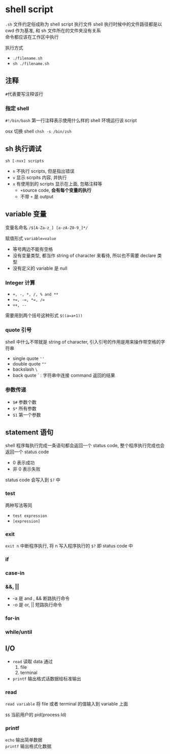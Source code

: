 # shell script

`.sh` 文件约定俗成称为 shell script 执行文件
shell 执行时候中的文件路径都是以 cwd 作为基准, 和 sh 文件所在的文件夹没有关系  
命令都应该在工作区中执行  

执行方式

- `./filename.sh`
- `sh ./filename.sh`

## 注释

`#`代表要写注释该行

### 指定 shell

`#!/bin/bash` 第一行注释表示使用什么样的 shell 环境运行该 script

osx 切换 shell `chsh -s /bin/zsh`

## sh 执行调试

`sh [-nvx] scripts`

- `n` 不执行 scripts, 但是指出错误
- `v` 显示 scrpits 内容, 并执行
- `x` 有使用到的 scripts 显示在上面, 忽略注释等
  -  `+`source code, **会有每个变量的执行**
  -  不带 `+` 是 output

## variable 变量

变量名命名 `/$[A-Za-z_] [a-zA-Z0-9_]*/`

赋值形式 `variable=value`

- 等号两边不能有空格
- 没有变量类型, 都当作 string of character 来看待, 所以也不需要 declare 类型
- 没有定义的 variable 是 null

### Integer 计算

- `+, -, *, /, % and **`
- `+=, -=, *=, /=`
- `++, --`

需要用到两个括号这种形式 `$((a=a+1))`

### quote 引号

shell 中什么不带就是 string of character, 引入引号的作用是用来操作带空格的字符串

- single quote `''`
- double quote `""`
- backslash `\`
- back quote ` : 字符串中连接 command 返回的结果

### 参数传递

- `$#` 参数个数
- `$*` 所有参数
- `$1` 第一个参数

## statement 语句

shell 程序每执行完成一条语句都会返回一个 status code, 整个程序执行完成也会返回一个 status code

- 0 表示成功
- 非 0 表示失败

status code 会写入到 `$?` 中

### test

两种写法等同

- `test expression`
- `[expression]`

### exit

`exit n` 中断程序执行, 将 n 写入程序执行的 `$?` 即 status code 中

### if

### case-in

### &&, ||

- -a 是 and , && 断路执行命令
- -o 是 or, || 短路执行命令

### for-in

### while/until

## I/O

- `read` 读取 data 通过
  1. file
  2. terminal
- `printf` 输出格式话数据给标准输出

### read

`read variable` 将 file 或者 terminal 的值输入到 variable 上面

`$$` 当前用户的 pid(process Id)

### printf

`echo` 输出简单数据  
`printf` 输出格式化数据